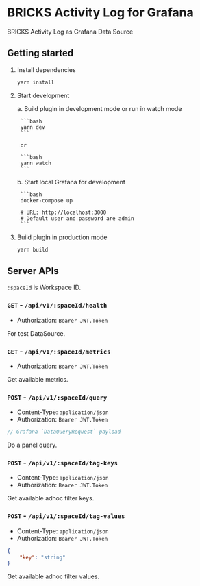 # BRICKS Activity Log for Grafana

BRICKS Activity Log as Grafana Data Source

## Getting started

1. Install dependencies

    ```bash
    yarn install
    ```

2. Start development

    a. Build plugin in development mode or run in watch mode

        ```bash
        yarn dev
        ```

        or

        ```bash
        yarn watch
        ```

    b. Start local Grafana for development

        ```bash
        docker-compose up

        # URL: http://localhost:3000
        # Default user and password are admin
        ```

3. Build plugin in production mode

    ```bash
    yarn build
    ```

## Server APIs

`:spaceId` is Workspace ID.

### `GET` - `/api/v1/:spaceId/health`

- Authorization: `Bearer JWT.Token`

For test DataSource.

### `GET` - `/api/v1/:spaceId/metrics`

- Authorization: `Bearer JWT.Token`

Get available metrics.

### `POST` - `/api/v1/:spaceId/query`

- Content-Type: `application/json`
- Authorization: `Bearer JWT.Token`

```js
// Grafana `DataQueryRequest` payload
```

Do a panel query.

### `POST` - `/api/v1/:spaceId/tag-keys`

- Content-Type: `application/json`
- Authorization: `Bearer JWT.Token`

Get available adhoc filter keys.

### `POST` - `/api/v1/:spaceId/tag-values`

- Content-Type: `application/json`
- Authorization: `Bearer JWT.Token`

```json
{
    "key": "string"
}
```

Get available adhoc filter values.
